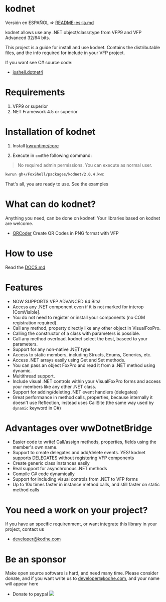 # kodnet 

Versión en ESPAÑOL => [README-es-la.md](./README-es-la.md)

kodnet allows use any .NET object/class/type from VFP9 and VFP Advanced 32/64 bits.

This project is a guide for install and use kodnet. Contains the distributable files, and the info required for include in your VFP project.

If you want see C# source code:
 - [jxshell.dotnet4](https://github.com/kodhework/jxshell.dotnet4)


# Requirements

1. VFP9 or superior 
2. NET Framework 4.5 or superior 


# Installation of kodnet 

1. Install [kwruntime/core](https://github.com/kwruntime/core/blob/main/INSTALL.md)

2. Execute in ```cmd```the following command:

> No required admin permissions. You can execute as normal user.

```bash	
kwrun gh+/FoxShell/packages/kodnet/2.0.4.kwc
```

That's all, you are ready to use. See the examples


# What can do kodnet?

Anything you need, can be done on kodnet! Your libraries based on kodnet are welcome.

- [QRCoder](https://github.com/FoxShell/qrcoder) Create QR Codes in PNG format with VFP


# How to use

Read the [DOCS.md](./DOCS.md)


# Features

- NOW SUPPORTS VFP ADVANCED 64 Bits!
- Access any .NET component even if it is not marked for interop [ComVisible].
- You do not need to register or install your components (no COM registration required).
- Call any method, property directly like any other object in VisualFoxPro.
- Calling the constructor of a class with parameters is possible.
- Call any method overload. kodnet select the best, baseed to your parameters.
- Support for any non-native .NET type
- Access to static members, including Structs, Enums, Generics, etc.
- Access .NET arrays easily using Get and Set methods.
- You can pass an object FoxPro and read it from a .NET method using dynamic.
- Multithread support.
- Include visual .NET controls within your VisualFoxPro forms and access your members like any other .NET class.
- Support for adding/deleting .NET event handlers (delegates)
- Great performance in method calls, properties, because internally it doesn't use Reflection, instead uses CallSite (the same way used by ```dynamic``` keyword in C#)


# Advantages over wwDotnetBridge

- Easier code to write! Call/assign methods, properties, fields using the member's own name.
- Support to create delegates and add/delete events. YES! kodnet supports DELEGATES without registering VFP components
- Create generic class instances easily
- Real support for asynchronous .NET methods
- Compile C# code dynamically
- Support for including visual controls from .NET to VFP forms
- Up to 10x times faster in instance method calls, and still faster on static method calls



# You need a work on your project?

If you have an specific requirenment, or want integrate this library in your project, contact us

 - developer@kodhe.com


# Be an sponsor

Make open source software is hard, and need many time. Please consider donate, and if you want write us to developer@kodhe.com, and your name will appear here

* Donate to paypal [![](https://www.paypalobjects.com/en_US/i/btn/btn_donateCC_LG.gif)](https://www.paypal.com/cgi-bin/webscr?cmd=_s-xclick&hosted_button_id=XTUTKMVWCVQCJ&source=url)